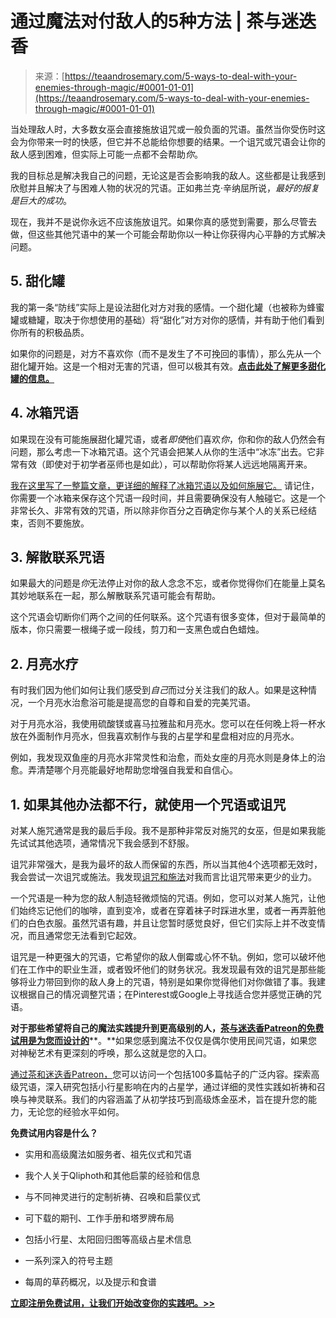<!--yml

类别：未分类

日期：2024-06-12 18:23:44

-->

# 通过魔法对付敌人的5种方法 | 茶与迷迭香

> 来源：[https://teaandrosemary.com/5-ways-to-deal-with-your-enemies-through-magic/#0001-01-01](https://teaandrosemary.com/5-ways-to-deal-with-your-enemies-through-magic/#0001-01-01)

当处理敌人时，大多数女巫会直接施放诅咒或一般负面的咒语。虽然当你受伤时这会为你带来一时的快感，但它并不总能给你想要的结果。一个诅咒或咒语会让你的敌人感到困难，但实际上可能一点都不会帮助*你*。

我的目标总是解决我自己的问题，无论这是否会影响我的敌人。这些都是让我感到欣慰并且解决了与困难人物的状况的咒语。正如弗兰克·辛纳屈所说，*最好的报复是巨大的成功*。

现在，我并不是说你永远不应该施放诅咒。如果你真的感觉到需要，那么尽管去做，但这些其他咒语中的某一个可能会帮助你以一种让你获得内心平静的方式解决问题。

## 5\. 甜化罐

我的第一条“防线”实际上是设法甜化对方对我的感情。一个甜化罐（也被称为蜂蜜罐或糖罐，取决于你想使用的基础）将“甜化”对方对你的感情，并有助于他们看到你所有的积极品质。

如果你的问题是，对方不喜欢你（而不是发生了不可挽回的事情），那么先从一个甜化罐开始。这是一个相对无害的咒语，但可以极其有效。**[点击此处了解更多甜化罐的信息。](https://teaandrosemary.com/what-is-a-honey-jar-spell-and-how-is-it-different-from-a-sugar-jar-spell/)**

## 4\. 冰箱咒语

如果现在没有可能施展甜化罐咒语，或者*即使*他们喜欢*你*，你和你的敌人仍然会有问题，那么考虑一下冰箱咒语。这个咒语会把某人从你的生活中“冰冻”出去。它非常有效（即使对于初学者巫师也是如此），可以帮助你将某人远远地隔离开来。

[我在这里写了一整篇文章，更详细的解释了冰箱咒语以及如何施展它。](https://teaandrosemary.com/how-to-cast-freezer-spell/) 请记住，你需要一个冰箱来保存这个咒语一段时间，并且需要确保没有人触碰它。这是一个非常长久、非常有效的咒语，所以除非你百分之百确定你与某个人的关系已经结束，否则不要施放。

## 3\. 解散联系咒语

如果最大的问题是*你*无法停止对你的敌人念念不忘，或者你觉得你们在能量上莫名其妙地联系在一起，那么解散联系咒语可能会有帮助。

这个咒语会切断你们两个之间的任何联系。这个咒语有很多变体，但对于最简单的版本，你只需要一根绳子或一段线，剪刀和一支黑色或白色蜡烛。

## 2\. 月亮水疗

有时我们因为他们如何让我们感受到*自己*而过分关注我们的敌人。如果是这种情况，一个月亮水治愈浴可能是提高您的自尊和自爱的完美咒语。

对于月亮水浴，我使用硫酸镁或喜马拉雅盐和月亮水。您可以在任何晚上将一杯水放在外面制作月亮水，但我喜欢制作与我的占星学和星盘相对应的月亮水。

例如，我发现双鱼座的月亮水非常灵性和治愈，而处女座的月亮水则是身体上的治愈。弄清楚哪个月亮能最好地帮助您增强自我爱和自信心。

## 1\. 如果其他办法都不行，就使用一个咒语或诅咒

对某人施咒通常是我的最后手段。我不是那种非常反对施咒的女巫，但是如果我能先试试其他选项，通常情况下我会感到不舒服。

诅咒非常强大，是我为最坏的敌人而保留的东西，所以当其他4个选项都无效时，我会尝试一次诅咒或施法。我发现[诅咒和施法](https://teaandrosemary.com/curses-hexes-and-jinxes-whats-the-difference/)对我而言比诅咒带来更少的业力。

一个咒语是一种为您的敌人制造轻微烦恼的咒语。例如，您可以对某人施咒，让他们始终忘记他们的咖啡，直到变冷，或者在穿着袜子时踩进水里，或者一再弄脏他们的白色衣服。虽然咒语有趣，并且让您暂时感觉良好，但它们实际上并不改变情况，而且通常您无法看到它起效。

诅咒是一种更强大的咒语，它希望你的敌人倒霉或心怀不轨。例如，您可以破坏他们在工作中的职业生涯，或者毁坏他们的财务状况。我发现最有效的诅咒是那些能够将业力带回到你的敌人身上的咒语，特别是如果你觉得他们对你做错了事。我建议根据自己的情况调整咒语；在Pinterest或Google上寻找适合您并感觉正确的咒语。

**对于那些希望将自己的魔法实践提升到更高级别的人，**[**茶与迷迭香Patreon的免费试用是为您而设计的**](https://www.patreon.com/teaandrosemary)**。**如果您感到魔法不仅仅是偶尔使用民间咒语，如果您对神秘艺术有更深刻的呼唤，那么这就是您的入口。

[通过茶和迷迭香Patreon，](https://www.patreon.com/teaandrosemary)您可以访问一个包括100多篇帖子的广泛内容。探索高级咒语，深入研究包括小行星影响在内的占星学，通过详细的灵性实践如祈祷和召唤与神灵联系。我们的内容涵盖了从初学技巧到高级炼金巫术，旨在提升您的能力，无论您的经验水平如何。

**免费试用内容是什么？**

+   实用和高级魔法如服务者、祖先仪式和咒语

+   我个人关于Qliphoth和其他启蒙的经验和信息

+   与不同神灵进行的定制祈祷、召唤和启蒙仪式

+   可下载的期刊、工作手册和塔罗牌布局

+   包括小行星、太阳回归图等高级占星术信息

+   一系列深入的符号主题

+   每周的草药概况，以及提示和食谱

[**立即注册免费试用，让我们开始改变你的实践吧。>>**](https://www.patreon.com/teaandrosemary)

